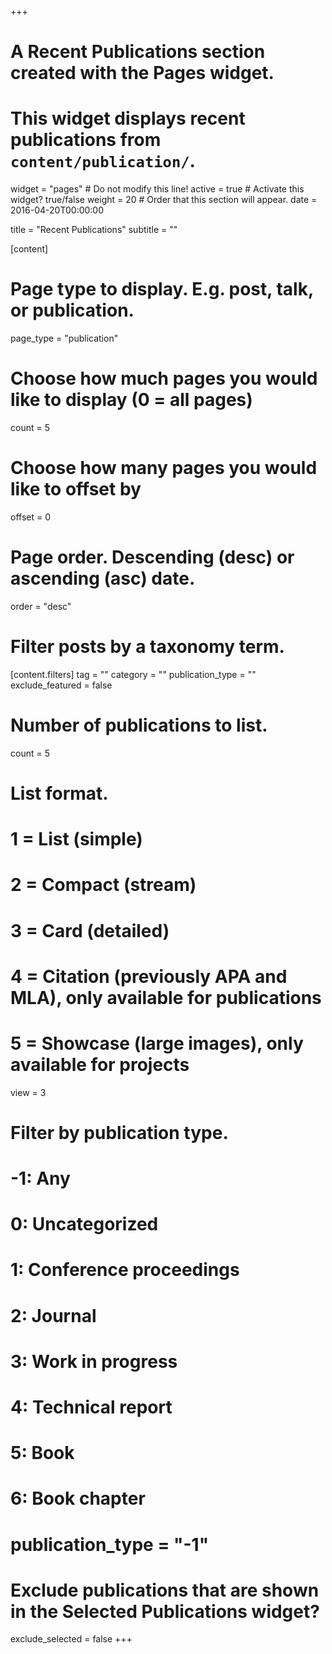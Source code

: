 +++
# A Recent Publications section created with the Pages widget.
# This widget displays recent publications from `content/publication/`.
widget = "pages"  # Do not modify this line!
active = true  # Activate this widget? true/false
weight = 20  # Order that this section will appear.
date = 2016-04-20T00:00:00

title = "Recent Publications"
subtitle = ""

[content]
  # Page type to display. E.g. post, talk, or publication.
  page_type = "publication"

  # Choose how much pages you would like to display (0 = all pages)
  count = 5

  # Choose how many pages you would like to offset by
  offset = 0

  # Page order. Descending (desc) or ascending (asc) date.
  order = "desc"

  # Filter posts by a taxonomy term.
  [content.filters]
    tag = ""
    category = ""
    publication_type = ""
    exclude_featured = false

# Number of publications to list.
count = 5

# List format.
#   1 = List (simple)
#   2 = Compact (stream)
#   3 = Card (detailed)
#   4 = Citation (previously APA and MLA), only available for publications
#   5 = Showcase (large images), only available for projects
view = 3

# Filter by publication type.
# -1: Any
#  0: Uncategorized
#  1: Conference proceedings
#  2: Journal
#  3: Work in progress
#  4: Technical report
#  5: Book
#  6: Book chapter
# publication_type = "-1"

# Exclude publications that are shown in the Selected Publications widget?
exclude_selected = false
+++
